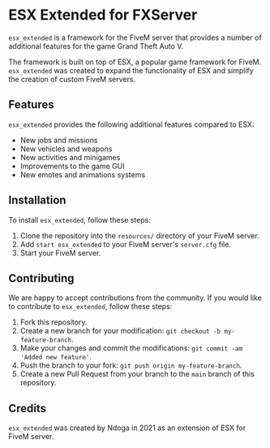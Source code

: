 # ESX Extended for FXServer

`esx_extended` is a framework for the FiveM server that provides a number of additional features for the game Grand Theft Auto V.

The framework is built on top of ESX, a popular game framework for FiveM. `esx_extended` was created to expand the functionality of ESX and simplify the creation of custom FiveM servers.

## Features

`esx_extended` provides the following additional features compared to ESX:

- New jobs and missions
- New vehicles and weapons
- New activities and minigames
- Improvements to the game GUI
- New emotes and animations systems

## Installation

To install `esx_extended`, follow these steps:

1. Clone the repository into the `resources/` directory of your FiveM server.
2. Add `start esx_extended` to your FiveM server's `server.cfg` file.
3. Start your FiveM server.

## Contributing

We are happy to accept contributions from the community. If you would like to contribute to `esx_extended`, follow these steps:

1. Fork this repository.
2. Create a new branch for your modification: `git checkout -b my-feature-branch`.
3. Make your changes and commit the modifications: `git commit -am 'Added new feature'`.
4. Push the branch to your fork: `git push origin my-feature-branch`.
5. Create a new Pull Request from your branch to the `main` branch of this repository.

## Credits

`esx_extended` was created by Ndoga in 2021 as an extension of ESX for FiveM server.
